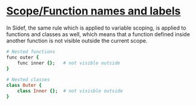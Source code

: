 [1]: https://rosettacode.org/wiki/Scope/Function_names_and_labels

# [Scope/Function names and labels][1]

In Sidef, the same rule which is applied to variable scoping, is applied to functions and classes as well, which means that a function defined inside another function is not visible outside the current scope.

```ruby
# Nested functions
func outer {
    func inner {};   # not visible outside
}
 
# Nested classes
class Outer {
    class Inner {};  # not visisble outside
}
```